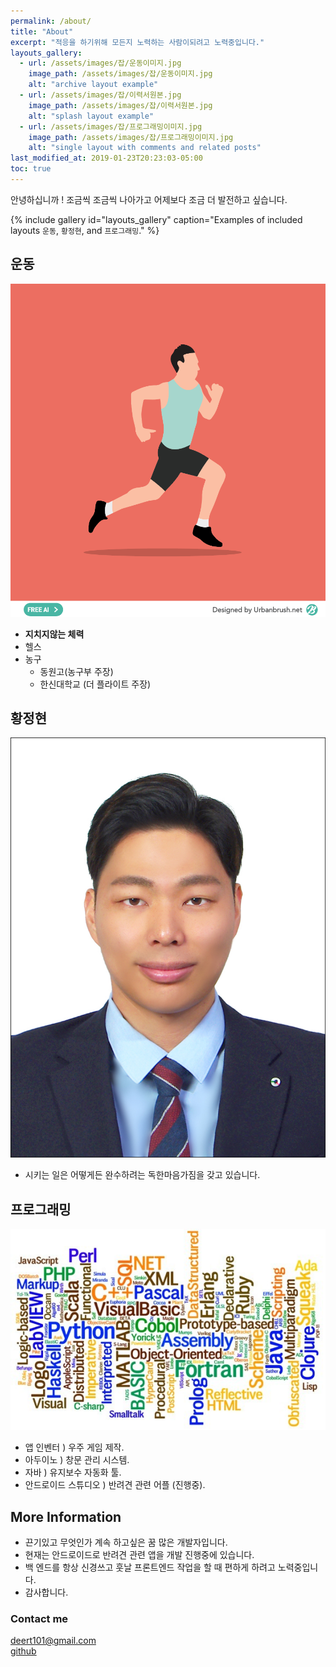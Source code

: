 ```yaml
---
permalink: /about/
title: "About"
excerpt: "적응을 하기위해 모든지 노력하는 사람이되려고 노력중입니다."
layouts_gallery:
  - url: /assets/images/잡/운동이미지.jpg
    image_path: /assets/images/잡/운동이미지.jpg
    alt: "archive layout example"
  - url: /assets/images/잡/이력서원본.jpg
    image_path: /assets/images/잡/이력서원본.jpg
    alt: "splash layout example"
  - url: /assets/images/잡/프로그래밍이미지.jpg
    image_path: /assets/images/잡/프로그래밍이미지.jpg
    alt: "single layout with comments and related posts"
last_modified_at: 2019-01-23T20:23:03-05:00
toc: true
---
```


안녕하십니까 ! 조금씩 조금씩 나아가고 어제보다 조금 더 발전하고 싶습니다.

{% include gallery id="layouts_gallery" caption="Examples of included layouts `운동`, `황정현`, and `프로그래밍`." %}

## 운동

![운동](/assets/images/잡/운동이미지.jpg)
- __지치지않는 체력__
- 헬스
- 농구
    - 동원고(농구부 주장)
    - 한신대학교 (더 플라이트 주장)

## 황정현

![사진](/assets/images/잡/이력서원본.jpg)
- 시키는 일은 어떻게든 완수하려는 독한마음가짐을 갖고 있습니다.


## 프로그래밍

![프로그래밍사진](/assets/images/잡/프로그래밍이미지.jpg)
- 앱 인벤터 ) 우주 게임 제작.
- 아두이노 ) 창문 관리 시스템.
- 자바 ) 유지보수 자동화 툴.
- 안드로이드 스튜디오 ) 반려견 관련 어플 (진행중).



## More Information

- 끈기있고 무엇인가 계속 하고싶은 꿈 많은 개발자입니다.
- 현재는 안드로이드로 반려견 관련 앱을 개발 진행중에 있습니다.
- 백 엔드를 항상 신경쓰고 훗날 프론트엔드 작업을 할 때 편하게 하려고 노력중입니다.
- 감사합니다.

### Contact me

[deert101@gmail.com](mailto:email@domain.com)<br>
[github](https://jhhwang01.github.io)
